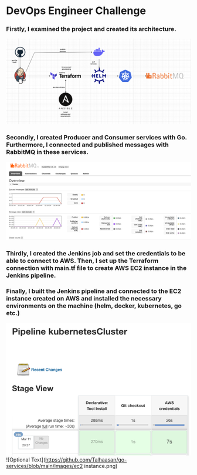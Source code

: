 # DevOps Engineer Challenge
### Firstly, I examined the project and created its architecture.
![Optional Text](https://github.com/Talhaasan/go-services/blob/main/images/project_architecture.png)
### Secondly, I created Producer and Consumer services with Go. Furthermore, I connected and published messages with RabbitMQ in these services. 
![Optional Text](https://github.com/Talhaasan/go-services/blob/main/images/rabbitmq.png)
### Thirdly, I created the Jenkins job and set the credentials to be able to connect to AWS. Then, I set up the Terraform connection with main.tf file to create AWS EC2 instance in the Jenkins pipeline.
### Finally, I built the Jenkins pipeline and connected to the EC2 instance created on AWS and installed the necessary environments on the machine (helm, docker, kubernetes, go etc.)
![Optional Text](https://github.com/Talhaasan/go-services/blob/main/images/jenkins-pipeline.png)
![Optional Text](https://github.com/Talhaasan/go-services/blob/main/images/ec2 instance.png)

